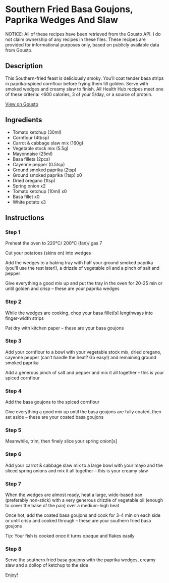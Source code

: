 # Southern Fried Basa Goujons, Paprika Wedges And Slaw

NOTICE: All of these recipes have been retrieved from the Gousto API. I do not claim ownership of any recipes in these files. These recipes are provided for informational purposes only, based on publicly available data from Gousto.

## Description

This Southern-fried feast is deliciously smoky. You’ll coat tender basa strips in paprika-spiced cornflour before frying them till golden. Serve with smoked wedges and creamy slaw to finish. All Health Hub recipes meet one of these criteria: <600 calories, 3 of your 5/day, or a source of protein.

[View on Gousto](https://www.gousto.co.uk/recipes/cookbook/southern-fried-basa-goujons-paprika-wedges-slaw)

## Ingredients

- Tomato ketchup (30ml)
- Cornflour (4tbsp)
- Carrot & cabbage slaw mix (160g)
- Vegetable stock mix (5.5g)
- Mayonnaise (25ml)
- Basa fillets (2pcs)
- Cayenne pepper (0.5tsp)
- Ground smoked paprika (2tsp)
- Ground smoked paprika (1tsp) x0
- Dried oregano (1tsp)
- Spring onion x2
- Tomato ketchup (10ml) x0
- Basa fillet x0
- White potato x3

## Instructions


### Step 1

Preheat the oven to 220°C/ 200°C (fan)/ gas 7

Cut your potatoes (skins on) into wedges

Add the wedges to a baking tray with half your ground smoked paprika (you'll use the rest later!), a drizzle of vegetable oil and a pinch of salt and pepper

Give everything a good mix up and put the tray in the oven for 20-25 min or until golden and crisp – these are your paprika wedges


### Step 2

While the wedges are cooking, chop your basa fillet[s] lengthways into finger-width strips

Pat dry with kitchen paper – these are your basa goujons


### Step 3

Add your cornflour to a bowl with your vegetable stock mix, dried oregano, cayenne pepper (can’t handle the heat? Go easy!) and remaining ground smoked paprika

Add a generous pinch of salt and pepper and mix it all together – this is your spiced cornflour


### Step 4

Add the basa goujons to the spiced cornflour

Give everything a good mix up until the basa goujons are fully coated, then set aside – these are your coated basa goujons


### Step 5

Meanwhile, trim, then finely slice your spring onion[s]


### Step 6

Add your carrot & cabbage slaw mix to a large bowl with your mayo and the sliced spring onions and mix it all together – this is your creamy slaw


### Step 7

When the wedges are almost ready, heat a large, wide-based pan (preferably non-stick) with a very generous drizzle of vegetable oil (enough to cover the base of the pan) over a medium-high heat

Once hot, add the coated basa goujons and cook for 3-4 min on each side or until crisp and cooked through – these are your southern fried basa goujons

Tip: Your fish is cooked once it turns opaque and flakes easily

### Step 8

Serve the southern fried basa goujons with the paprika wedges, creamy slaw and a dollop of ketchup to the side

Enjoy!

